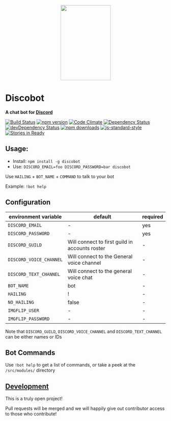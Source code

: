<p align="center">
  <a href="https://github.com/asdqwex/discobot">
    <img height="236" width="157" src="https://i.imgur.com/qtffWzX.png">
  </a>
</p>

# Discobot
**A chat bot for [Discord](discordapp.com)**

[![Build Status](https://img.shields.io/circleci/project/asdqwex/discobot/master.svg?style=flat-square)](https://circleci.com/gh/asdqwex/discobot) [![npm version](https://img.shields.io/npm/v/discobot.svg?style=flat-square)](https://www.npmjs.com/package/discobot) [![Code Climate](https://img.shields.io/codeclimate/github/asdqwex/discobot.svg?style=flat-square)](https://codeclimate.com/github/asdqwex/discobot) [![Dependency Status](https://img.shields.io/david/asdqwex/discobot.svg?style=flat-square)](https://david-dm.org/asdqwex/discobot) [![devDependency Status](https://img.shields.io/david/dev/asdqwex/discobot.svg?style=flat-square)](https://david-dm.org/asdqwex/discobot#info=devDependencies) [![npm downloads](https://img.shields.io/npm/dm/discobot.svg?style=flat-square)](https://www.npmjs.com/package/discobot) [![js-standard-style](https://img.shields.io/badge/code%20style-standard-brightgreen.svg?style=flat-square)](https://github.com/asdqwex/discobot) [![Stories in Ready](https://badge.waffle.io/asdqwex/discobot.png?label=ready&title=Ready)](https://waffle.io/asdqwex/discobot)

## Usage:
 - Install: `npm install -g discobot`
 - Use: `DISCORD_EMAIL=foo DISCORD_PASSWORD=bar discobot`

Use `HAILING` + `BOT_NAME` + `COMMAND` to talk to your bot

Example: `!bot help`

## Configuration

|environment variable|default|required|
|---|---|---|
|`DISCORD_EMAIL`| - | yes |
|`DISCORD_PASSWORD`| - | yes |
|`DISCORD_GUILD`| Will connect to first guild in accounts roster | - |
|`DISCORD_VOICE_CHANNEL`| Will connect to the General voice channel | - |
|`DISCORD_TEXT_CHANNEL`| Will connect to the general voice chat | - |
|`BOT_NAME`| bot | - |
|`HAILING`| ! | - |
|`NO_HAILING`| false | - |
|`IMGFLIP_USER`| - | - |
|`IMGFLIP_PASSWORD`| - | - |

Note that `DISCORD_GUILD`, `DISCORD_VOICE_CHANNEL` and `DISCORD_TEXT_CHANNEL` can be either names or IDs

## Bot Commands

Use `!bot help` to get a list of commands, or take a peek at the `/src/modules/` directory

## [Development](DEV.md)

This is a truly open project!

Pull requests will be merged and we will happily give out contributor access to those who contribute!
